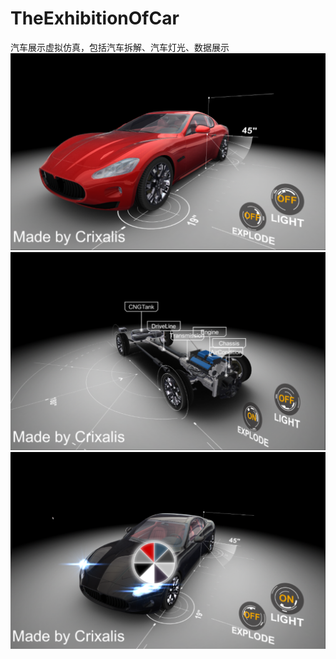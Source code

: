 # TheExhibitionOfCar
汽车展示虚拟仿真，包括汽车拆解、汽车灯光、数据展示
![](https://github.com/CrixalisAs/TheExhibitionOfCar/raw/master/images/1.png)
![](https://github.com/CrixalisAs/TheExhibitionOfCar/raw/master/images/2.png)
![](https://github.com/CrixalisAs/TheExhibitionOfCar/raw/master/images/3.png)

